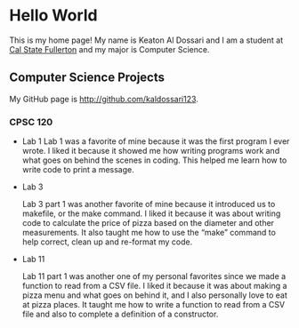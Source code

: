 # Hello World

This is my home page! My name is Keaton Al Dossari and I am a student at [Cal State Fullerton](http://www.fullerton.edu/) and my major is Computer Science.

## Computer Science Projects

My GitHub page is http://github.com/kaldossari123.

### CPSC 120

* Lab 1
    Lab 1 was a favorite of mine because it was the first program I ever wrote. I liked it because it showed me how writing programs work and what goes on behind the scenes in coding.      This helped me learn how to write code to print a message.

* Lab 3

    Lab 3 part 1 was another favorite of mine because it introduced us to makefile, or the make command. I liked it because it was about writing code to calculate the price of pizza        based on the diameter and other measurements. It also taught me how to use the “make” command to help correct, clean up and re-format my code.

* Lab 11

    Lab 11 part 1 was another one of my personal favorites since we made a function to read from a CSV file. I liked it because it was about making a pizza menu and what goes on behind 
    it, and I also personally love to eat at pizza places. It taught me how to write a function to read from a CSV file and also to complete a definition of a constructor.


